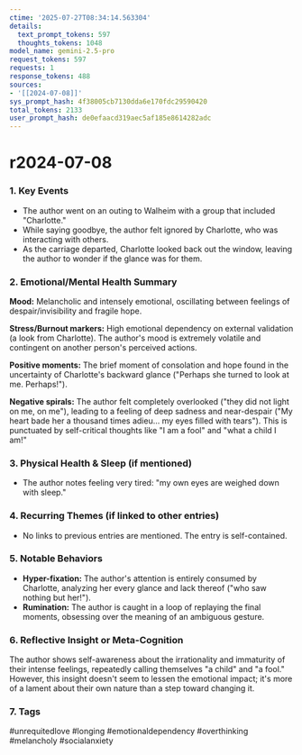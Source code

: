 ```yaml
---
ctime: '2025-07-27T08:34:14.563304'
details:
  text_prompt_tokens: 597
  thoughts_tokens: 1048
model_name: gemini-2.5-pro
request_tokens: 597
requests: 1
response_tokens: 488
sources:
- '[[2024-07-08]]'
sys_prompt_hash: 4f38005cb7130dda6e170fdc29590420
total_tokens: 2133
user_prompt_hash: de0efaacd319aec5af185e8614282adc
---
```

# r2024-07-08

### 1. Key Events
- The author went on an outing to Walheim with a group that included "Charlotte."
- While saying goodbye, the author felt ignored by Charlotte, who was interacting with others.
- As the carriage departed, Charlotte looked back out the window, leaving the author to wonder if the glance was for them.

### 2. Emotional/Mental Health Summary
**Mood:** Melancholic and intensely emotional, oscillating between feelings of despair/invisibility and fragile hope.

**Stress/Burnout markers:** High emotional dependency on external validation (a look from Charlotte). The author's mood is extremely volatile and contingent on another person's perceived actions.

**Positive moments:** The brief moment of consolation and hope found in the uncertainty of Charlotte's backward glance ("Perhaps she turned to look at me. Perhaps!").

**Negative spirals:** The author felt completely overlooked ("they did not light on me, on me"), leading to a feeling of deep sadness and near-despair ("My heart bade her a thousand times adieu... my eyes filled with tears"). This is punctuated by self-critical thoughts like "I am a fool" and "what a child I am!"

### 3. Physical Health & Sleep (if mentioned)
- The author notes feeling very tired: "my own eyes are weighed down with sleep."

### 4. Recurring Themes (if linked to other entries)
- No links to previous entries are mentioned. The entry is self-contained.

### 5. Notable Behaviors
- **Hyper-fixation:** The author's attention is entirely consumed by Charlotte, analyzing her every glance and lack thereof ("who saw nothing but her!").
- **Rumination:** The author is caught in a loop of replaying the final moments, obsessing over the meaning of an ambiguous gesture.

### 6. Reflective Insight or Meta-Cognition
The author shows self-awareness about the irrationality and immaturity of their intense feelings, repeatedly calling themselves "a child" and "a fool." However, this insight doesn't seem to lessen the emotional impact; it's more of a lament about their own nature than a step toward changing it.

### 7. Tags
#unrequitedlove #longing #emotionaldependency #overthinking #melancholy #socialanxiety